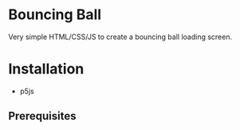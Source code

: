 # Bouncing Ball
Very simple HTML/CSS/JS to create a bouncing ball loading screen.
# Installation
- p5js
## Prerequisites
